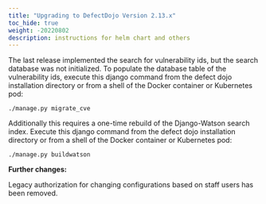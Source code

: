```yaml
---
title: "Upgrading to DefectDojo Version 2.13.x"
toc_hide: true
weight: -20220802
description: instructions for helm chart and others
---
```

The last release implemented the search for vulnerability ids, but the search database was not initialized. To populate the database table of the vulnerability ids, execute this django command from the defect dojo installation directory or from a shell of the Docker container or Kubernetes pod:

`./manage.py migrate_cve`

Additionally this requires a one-time rebuild of the Django-Watson search index. Execute this django command from the defect dojo installation directory or from a shell of the Docker container or Kubernetes pod:

`./manage.py buildwatson`

**Further changes:**

Legacy authorization for changing configurations based on staff users has been removed.
